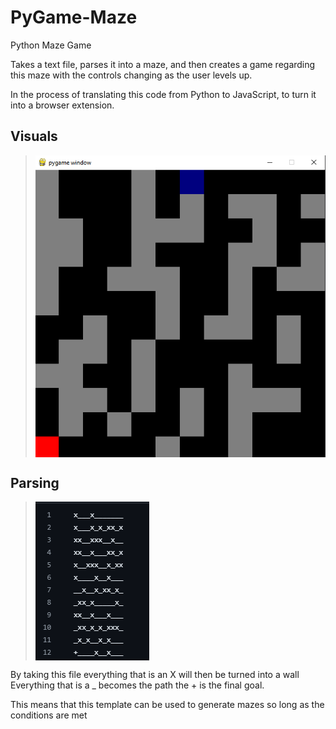 # PyGame-Maze
Python Maze Game

Takes a text file, parses it into a maze, and then creates a game regarding this maze with the controls changing as the user levels up.

In the process of translating this code from Python to JavaScript, to turn it into a browser extension.

## Visuals

> <img src="Images/Game.PNG" align="center"/>

## Parsing

> <img src="Images/Maze.png" align="center"/>

By taking this file everything that is an X will then be turned into a wall
Everything that is a _ becomes the path
the + is the final goal.

This means that this template can be used to generate mazes so long as the conditions are met

